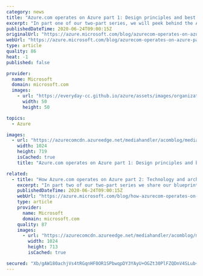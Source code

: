 ```yaml
---
category: news
title: "Azure.com operates on Azure part 1: Design principles and best practices"
excerpt: "In part one of our two-part series, we will peek behind the Azure.com web page to show you how we think about running a major brand website on a global scale. "
publishedDateTime: 2020-06-24T09:00:15Z
originalUrl: "https://azure.microsoft.com/blog/azurecom-operates-on-azure-part-1-design-principles-and-best-practices/"
webUrl: "https://azure.microsoft.com/blog/azurecom-operates-on-azure-part-1-design-principles-and-best-practices/"
type: article
quality: 86
heat: -1
published: false

provider:
  name: Microsoft
  domain: microsoft.com
  images:
    - url: "https://everyday-cc.github.io/azure/assets/images/organizations/microsoft.com-50x50.jpg"
      width: 50
      height: 50

topics:
  - Azure

images:
  - url: "https://azurecomcdn.azureedge.net/mediahandler/acomblog/media/Default/blog/8b74e0e5-4422-46a8-ad91-38cf23689b6e.png"
    width: 1024
    height: 719
    isCached: true
    title: "Azure.com operates on Azure part 1: Design principles and best practices"

related:
  - title: "How Azure.com operates on Azure part 2: Technology and architecture"
    excerpt: "In part two of our two-part series we share our blueprint, so you can learn from our experience building a website on global scale and move forward with your own website transformation."
    publishedDateTime: 2020-06-24T09:00:15Z
    webUrl: "https://azure.microsoft.com/blog/how-azurecom-operates-on-azure-part-2-technology-and-architecture/"
    type: article
    provider:
      name: Microsoft
      domain: microsoft.com
    quality: 87
    images:
      - url: "https://azurecomcdn.azureedge.net/mediahandler/acomblog/media/Default/blog/e5be3fcf-fcf4-46ac-8dd8-2e85399a3716.png"
        width: 1024
        height: 713
        isCached: true

secured: "Xb/gAW180achjVs4tRGqnHF0OR1SPbwqpDY3YAyU+OGZt30PlFZQDnV4SLub+11iJBcb9xd0/WZ4xmtaFc79zTvdaQ8kcQ7Cf2BixbUIDtDdbpWxBfyLQ6wLg46RNkoyoHsGjmexPuJ8CeEGI+f7bFWkq8681zvDtLKt4AmbwHDVYJJpq8O9LOP6WjKO+dS/FgGy2lBDjnt5V9jTXzOwcJhiuRzNaclkylSqfndh40nyHevbvh6rsNkYGXDLMJKn8lv8chI5CSZ7F0OaSbaijVmMUSYsu87VT06GQHqp3smvYvpi1P9lKnw+FaDLdJOwbDaLMocJAYDovmJt7UVZIBZNWVF5uX4aghRO9a7UFns=;LqQEHiHIWEHp78gGPpJdDw=="
---
```


